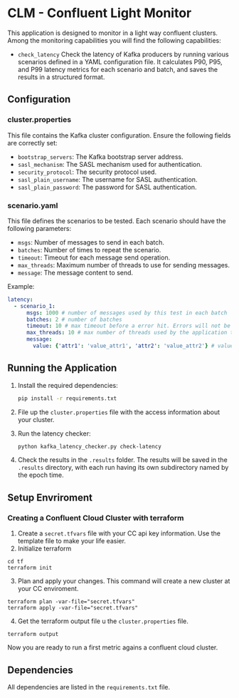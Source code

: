 # CLM - Confluent Light Monitor

This application is designed to monitor in a light way confluent clusters. Among the monitoring capabilities you will find the following capabilities:

 - `check_latency` Check the latency of Kafka producers by running various scenarios defined in a YAML configuration file. It calculates P90, P95, and P99 latency metrics for each scenario and batch, and saves the results in a structured format.

## Configuration

### cluster.properties

This file contains the Kafka cluster configuration. Ensure the following fields are correctly set:

- `bootstrap_servers`: The Kafka bootstrap server address.
- `sasl_mechanism`: The SASL mechanism used for authentication.
- `security_protocol`: The security protocol used.
- `sasl_plain_username`: The username for SASL authentication.
- `sasl_plain_password`: The password for SASL authentication.

### scenario.yaml

This file defines the scenarios to be tested. Each scenario should have the following parameters:

- `msgs`: Number of messages to send in each batch.
- `batches`: Number of times to repeat the scenario.
- `timeout`: Timeout for each message send operation.
- `max_threads`: Maximum number of threads to use for sending messages.
- `message`: The message content to send.

Example:
```yaml
latency:
  - scenario_1:
      msgs: 1000 # number of messages used by this test in each batch
      batches: 2 # number of batches
      timeout: 10 # max timeout before a error hit. Errors will not be part of the latency calculation.
      max_threads: 10 # max number of threads used by the application to send mesages in parallel
      message: 
        value: {'attr1': 'value_attr1', 'attr2': 'value_attr2'} # value of message to be produced
```

## Running the Application

1. Install the required dependencies:
   ```bash
   pip install -r requirements.txt
   ```

3. File up the `cluster.properties` file with the access information about your cluster.

3. Run the latency checker:
   ```bash
   python kafka_latency_checker.py check-latency
   ```

4. Check the results in the `.results` folder. The results will be saved in the `.results` directory, with each run having its own subdirectory named by the epoch time.

## Setup Envriroment
### Creating a Confluent Cloud Cluster with terraform

1. Create a `secret.tfvars` file with your CC api key information. Use the template file to make your life easier.
2. Initialize terraform

```shell
cd tf
terraform init
```

3. Plan and apply your changes. This command will create a new cluster at your CC enviroment.

```shell
terraform plan -var-file="secret.tfvars" 
terraform apply -var-file="secret.tfvars" 
```

4. Get the terraform output file u the `cluster.properties` file. 

```shell
terraform output
```

Now you are ready to run a first metric agains a confluent cloud cluster.


## Dependencies

All dependencies are listed in the `requirements.txt` file.
